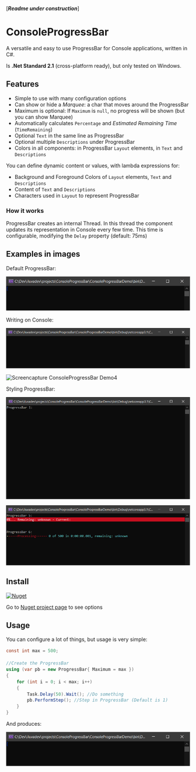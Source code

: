 [***Readme under construction***]

# ConsoleProgressBar
A versatile and easy to use ProgressBar for Console applications, written in C#. 

Is **.Net Standard 2.1** (cross-platform ready), but only tested on Windows.

## Features
* Simple to use with many configuration options
* Can show or hide a *Marquee*: a char that moves around the ProgressBar
* Maximum is optional: If `Maximum` is `null`, no progress will be shown (but you can show Marquee)
* Automatically calculates `Percentage` and *Estimated Remaining Time* (`TimeRemaining`)
* Optional `Text` in the same line as ProgressBar 
* Optional multiple `Descriptions` under ProgressBar
* Colors in all components: in ProgressBar `Layout` elements, in `Text` and `Descriptions`

You can define dynamic content or values, with lambda expressions for:
* Background and Foreground Colors of `Layout` elements, `Text` and `Descriptions`
* Content of `Text` and `Descriptions`
* Characters used in `Layout` to represent ProgressBar

### How it works
ProgressBar creates an internal Thread. In this thread the component updates its representation in Console every few time.
This time is configurable, modifying the ``Delay`` property (default: 75ms)



## Examples in images
Default ProgressBar:

![Output of Ussage](docs/img/ProgressBarConsole-Example_Usage1.gif)

Writing on Console:

![Screencapture ConsoleProgressBar Demo3](docs/img/ProgressBarConsole-Demo3.gif)

![Screencapture ConsoleProgressBar Demo4](docs/img/ProgressBarConsole-Demo4.gif)

Styling ProgressBar:

![Screencapture ConsoleProgressBar Demo](docs/img/ProgressBarConsole-Demo.gif)

![Screencapture ConsoleProgressBar Demo2](docs/img/ProgressBarConsole-Demo2.gif)


## Install
[![Nuget](https://img.shields.io/nuget/v/iluvadev.ConsoleProgressBar?style=plastic)](https://www.nuget.org/packages/iluvadev.ConsoleProgressBar/)

Go to [Nuget project page](https://www.nuget.org/packages/iluvadev.ConsoleProgressBar/) to see options


## Usage
You can configure a lot of things, but usage is very simple:
```csharp
const int max = 500;

//Create the ProgressBar
using (var pb = new ProgressBar{ Maximum = max })
{
    for (int i = 0; i < max; i++)
    {
        Task.Delay(50).Wait(); //Do something
        pb.PerformStep(); //Step in ProgressBar (Default is 1)
    }
}
```
And produces:

![Output of Ussage](docs/img/ProgressBarConsole-Example_Usage1.gif)
